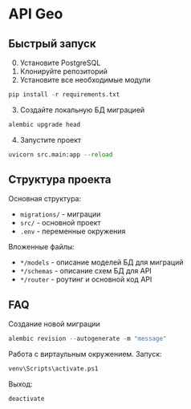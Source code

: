 # API Geo

## Быстрый запуск

0. Установите PostgreSQL
1. Клонируйте репозиторий
2. Установите все необходимые модули

```python
pip install -r requirements.txt
```

3. Создайте локальную БД миграцией

```python
alembic upgrade head
```

4. Запустите проект

```python
uvicorn src.main:app --reload
```

## Структура проекта

Основная структура:
* `migrations/` - миграции
* `src/` - основной проект
* `.env` - переменные окружения

Вложенные файлы:
* `*/models` - описание моделей БД для миграций
* `*/schemas` - описание схем БД для API
* `*/router` - роутинг и основной код API

## FAQ

Создание новой миграции

```python
alembic revision --autogenerate -m "message"
```

Работа с виртаульным окружением. Запуск:
```python
venv\Scripts\activate.ps1
```
Выход:
```python
deactivate
```
